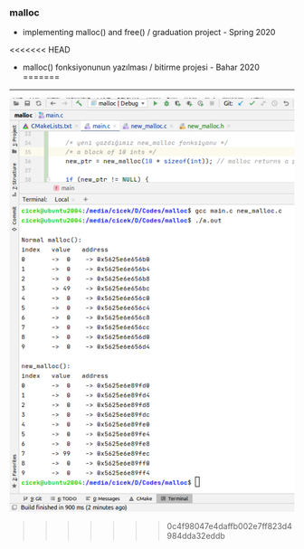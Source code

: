 ### malloc

- implementing malloc() and free() / graduation project - Spring 2020

<<<<<<< HEAD
- malloc() fonksiyonunun yazılması / bitirme projesi - Bahar 2020
=======
---

![terminal_output](terminal_output.png)
>>>>>>> 0c4f98047e4daffb002e7ff823d4984dda32eddb
